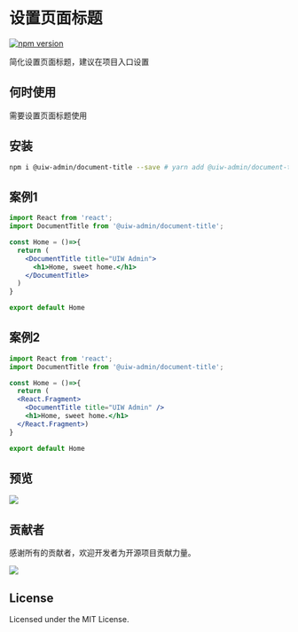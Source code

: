 # 设置页面标题

[![npm version](https://img.shields.io/npm/v/@uiw-admin/document-title.svg?label=@uiw-admin/document-title)](https://www.npmjs.com/package/@uiw-admin/document-title)


简化设置页面标题，建议在项目入口设置

## 何时使用

需要设置页面标题使用

## 安装

```bash
npm i @uiw-admin/document-title --save # yarn add @uiw-admin/document-title
```

## 案例1

```jsx
import React from 'react';
import DocumentTitle from '@uiw-admin/document-title';

const Home = ()=>{
  return (
    <DocumentTitle title="UIW Admin">
      <h1>Home, sweet home.</h1>
    </DocumentTitle>
  )
}

export default Home

```

## 案例2

```jsx
import React from 'react';
import DocumentTitle from '@uiw-admin/document-title';

const Home = ()=>{
  return (
  <React.Fragment>
    <DocumentTitle title="UIW Admin" />
    <h1>Home, sweet home.</h1>
  </React.Fragment>)
}

export default Home

```

## 预览

![](https://user-images.githubusercontent.com/59959718/155087122-475a33bc-a2d4-419b-a192-27d96818ed5c.jpg)

## 贡献者

感谢所有的贡献者，欢迎开发者为开源项目贡献力量。

<a href="https://github.com/uiwjs/uiw-admin/graphs/contributors">
  <img src="https://uiwjs.github.io/uiw-admin/CONTRIBUTORS.svg" />
</a>

## License

Licensed under the MIT License.